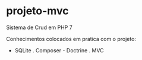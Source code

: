 # projeto-mvc

Sistema de Crud em PHP 7

Conhecimentos colocados em pratica com o projeto:

- SQLite
. Composer - Doctrine
. MVC
